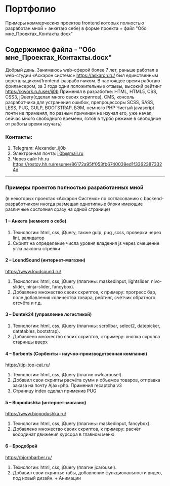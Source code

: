 # Портфолио
Примеры коммерческих проектов frontend которых полностью разработан мной + анкета(о себе) в форме проекта + файл "Обо мне_Проектах_Контакты.docx"

## Содержимое файла - "Обо мне_Проектах_Контакты.docx"

Добрый день.
Занимаюсь web-сферой более 7 лет, раньше работал в web-студии «Аскарон системс» https://askaron.ru/ был единственным верстальщиком/frontend-разработчиком. 
В настоящее время работаю фрилансером, за 3 года одни положительные отзывы, высокий рейтинг https://kwork.ru/user/ij0b
Применял в разработке:
HTML, HTML5, CSS, CSS3, jQuery(сделал много своих скриптов), CMS, консоль разработчика для устранения ошибок, препроцессоры SCSS, SASS, LESS, PUG, GULP, BOOTSTRAP, БЭМ, немного PHP
Чистый javascript почти не применял, по разным причинам не изучал его, уже начал, сейчас много свободного времени, готов в турбо режиме в свободное от работы время изучать)

### Контакты:
1.	Telegram: 
Alexander_ij0b
2.	Электронная почта:
ij0b@mail.ru
3.	Через сайт hh.ru https://rostov.hh.ru/resume/86172a95ff053fb6740039ed1f33623873324d

---

### Примеры проектов полностью разработанных мной
(в некоторых проектах «Аскарон Системс» по согласованию с backend-разработчиком иногда размещал однотипные блоки имеющие различные состояния сразу на одной странице)
#### 1 – Анкета (немного о себе)
1. Технологии: html, css, jQuery, также gulp, pug ,scss, проверки через lint, валидатор
2. Скрипт на определение числа уровня владения js через смещение угла наклона стрелки

#### 2 – LoundSound (интернет-магазин)
https://www.loudsound.ru/
1. Технологии: html, css, jQuery (плагины: maskedinput, lightslider, nivo-slider, ninja-slider, fancybox).
2. Добавлено множество своих скриптов, к примеру: прогресс бар, поле добавления количества товара, рейтинг, счётчик обратного отсчёта и т.д.

#### 3 – Dontek24 (управление логистикой)
1. Технологии: html, css, jQuery (плагины: scrollbar, select2, datepicker, datatables, bootstrap).
2. Добавлено множество своих скриптов, к примеру: кнопка скролла старницы вверх

#### 4 – Sorbents (Сорбенты – научно-производственная компания)
https://tip-top-cat.ru/
1. Технологии: html, css, jQuery (плагин owlcarousel).
2. Добавил свои скрипты расчёта сумм и объемов товаров, отправка заказа на почту Ajax+php. Применил recaptcha v3
3. Страницу index сделал применив PUG

####  5 – Biopodushka (интернет-магазин)
https://www.biopodushka.ru/
1. Технологии: html, css, jQuery (плагины: maskedinput, fancybox).
2. Добавлено множество своих скриптов, к примеру: расчёт координат движения курсора в главном меню

####  6 – Бродобрей
https://bjornbarber.ru/
1. Технологии: html, css, jQuery (плагин jcarousel). 
2. Добавил свои скрипты: табы, добавление функциональности видео, под новый дизайн. + Анимации
